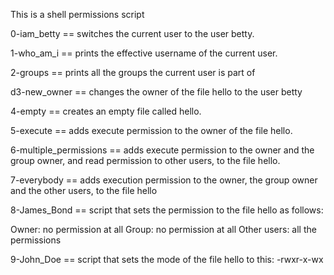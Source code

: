 This is a shell permissions script

0-iam_betty == switches the current user to the user betty.

1-who_am_i == prints the effective username of the current user.

2-groups == prints all the groups the current user is part of

d3-new_owner == changes the owner of the file hello to the user betty

4-empty == creates an empty file called hello.

5-execute == adds execute permission to the owner of the file hello.

6-multiple_permissions == adds execute permission to the owner and the group owner, and read permission to other users, to the file hello.

7-everybody == adds execution permission to the owner, the group owner and the other users, to the file hello

8-James_Bond == script that sets the permission to the file hello as follows:

Owner: no permission at all
Group: no permission at all
Other users: all the permissions

9-John_Doe == script that sets the mode of the file hello to this:
-rwxr-x-wx

